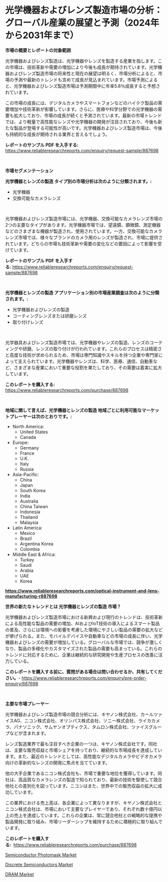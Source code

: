 <p><h1>光学機器およびレンズ製造市場の分析：グローバル産業の展望と予測（2024年から2031年まで）</h1></p><p><strong>市場の概要とレポートの対象範囲</strong></p>
<p><p>光学機器およびレンズ製造は、光学機器やレンズを製造する産業を指します。この市場は、技術革新や需要の増加により今後も成長が期待されています。光学機器およびレンズ製造市場の将来性と現在の展望は明るく、市場分析によると、市場の予測や最新のトレンドも含めて成長が見込まれています。市場予測によると、光学機器およびレンズ製造市場は予測期間中に年率5.8％成長すると予想されています。</p><p>この市場の成長には、デジタルカメラやスマートフォンなどのハイテク製品の需要増加や技術革新が影響しています。さらに、医療や科学分野での光学機器の需要も拡大しており、市場の成長が続くと予測されています。最新の市場トレンドでは、より軽量で高性能なレンズや光学機器の開発が注目されており、今後も新たな製品が登場する可能性が高いです。光学機器およびレンズ製造市場は、今後も持続的な成長が期待される業界と言えるでしょう。</p></p>
<p><strong>レポートのサンプル PDF を入手する:</strong> <a href="https://www.reliableresearchreports.com/enquiry/request-sample/887698">https://www.reliableresearchreports.com/enquiry/request-sample/887698</a></p>
<p>&nbsp;</p>
<p><strong>市場セグメンテーション</strong></p>
<p><strong>光学機器とレンズの製造 タイプ別の市場分析は次のように分類されます。:</strong></p>
<p><ul><li>光学機器</li><li>交換可能なカメラレンズ</li></ul></p>
<p>&nbsp;</p>
<p><p>光学機器およびレンズ製造市場には、光学機器、交換可能なカメラレンズ市場の2つの主要なタイプがあります。光学機器市場では、望遠鏡、顕微鏡、測定機器などのさまざまな機器が製造され、使用されています。一方、交換可能なカメラレンズ市場では、様々なブランドのカメラ用のレンズが製造され、市場に提供されています。どちらの市場も技術革新や需要の変化などの要因によって影響を受けています。</p></p>
<p><strong>レポートのサンプル PDF を入手する:</strong>&nbsp;<a href="https://www.reliableresearchreports.com/enquiry/request-sample/887698">https://www.reliableresearchreports.com/enquiry/request-sample/887698</a></p>
<p>&nbsp;</p>
<p><strong> 光学機器とレンズの製造 アプリケーション別の市場産業調査は次のように分類されます。:</strong></p>
<p><ul><li>光学機器およびレンズの製造</li><li>コーティングレンズまたは研磨レンズ</li><li>取り付けレンズ</li></ul></p>
<p>&nbsp;</p>
<p><p>光学器具およびレンズ製造市場では、光学機器やレンズの製造、レンズのコーティングや研磨、レンズの取り付けが行われています。これらのプロセスは精密さと高度な技術が求められるため、市場は専門知識やスキルを持つ企業や専門家によって支えられています。光学機器やレンズは、科学、医療、通信、自動車など、さまざまな産業において重要な役割を果たしており、その需要は着実に拡大しています。</p></p>
<p><strong>このレポートを購入する:</strong>&nbsp; <a href="https://www.reliableresearchreports.com/purchase/887698">https://www.reliableresearchreports.com/purchase/887698</a></p>
<p>&nbsp;</p>
<p><strong>地域に関して言えば、光学機器とレンズの製造 地域ごとに利用可能なマーケットプレーヤーは次のとおりです。:</strong></p>
<p><ul>
    <li>
        North America:
        <ul>
            <li>United States</li>
            <li>Canada</li>
        </ul>
    </li>
    <li>
        Europe:
        <ul>
            <li>Germany</li>
            <li>France</li>
            <li>U.K.</li>
            <li>Italy</li>
            <li>Russia</li>
        </ul>
    </li>
    <li>
        Asia-Pacific:
        <ul>
            <li>China</li>
            <li>Japan</li>
            <li>South Korea</li>
            <li>India</li>
            <li>Australia</li>
            <li>China Taiwan</li>
            <li>Indonesia</li>
            <li>Thailand</li>
            <li>Malaysia</li>
        </ul>
    </li>
    <li>
        Latin America:
        <ul>
            <li>Mexico</li>
            <li>Brazil</li>
            <li>Argentina Korea</li>
            <li>Colombia</li>
        </ul>
    </li>
    <li>
        Middle East & Africa:
        <ul>
            <li>Turkey</li>
            <li>Saudi</li>
            <li>Arabia</li>
            <li>UAE</li>
            <li>Korea</li>
        </ul>
    </li>
    </ul></p>
<p><strong><a href="https://www.reliableresearchreports.com/optical-instrument-and-lens-manufacturing-r887698">https://www.reliableresearchreports.com/optical-instrument-and-lens-manufacturing-r887698</a></strong>&nbsp;</p>
<p><strong>世界の新たなトレンドとは 光学機器とレンズの製造 市場？</strong></p>
<p><p>光学機器およびレンズ製造市場における新興および現行のトレンドは、技術革新による高性能な製品の需要の増加、AIおよびIoT技術の導入によるスマート製品の普及、さらには環境への影響を考慮した環境にやさしい製品の需要の拡大などが挙げられる。また、モバイルデバイスや自動車などの市場の成長に伴い、光学機器およびレンズの需要が増加している。グローバルな市場では、競争が激しくなり、製品の多様化やカスタマイズされた製品の需要も高まっている。これらのトレンドに対応するために、企業は継続的な研究開発や生産プロセスの改善に注力している。</p></p>
<p><strong>このレポートを購入する前に、質問がある場合は問い合わせるか、共有してください。</strong>- <a href="https://www.reliableresearchreports.com/enquiry/pre-order-enquiry/887698">https://www.reliableresearchreports.com/enquiry/pre-order-enquiry/887698</a></p>
<p>&nbsp;</p>
<p><strong>主要な市場プレーヤー</strong></p>
<p><p>光学機器およびレンズ製造市場の競合分析には、キヤノン株式会社、カールツァイスAG、ニコン株式会社、オリンパス株式会社、ソニー株式会社、ライカカメラ、パナソニック、サムヤンオプティクス、タムロン株式会社、ツァイスグループなどが含まれます。</p><p>レンズ製造業界で最も注目すべき企業の一つは、キヤノン株式会社です。同社は、主要な販売収益と市場シェアを持っており、継続的な市場成長を達成しています。また、最近のトレンドとしては、高性能なデジタルカメラやビデオカメラ向けの革新的なレンズの開発に焦点を当てています。</p><p>他の大手企業であるニコン株式会社も、市場で重要な地位を獲得しています。同社は、高品質なカメラレンズの製造で知られており、最新の技術を駆使して競合他社との差別化を図っています。ニコンはまた、世界中での販売収益の拡大に成功しています。</p><p>この業界における売上高は、各企業によって異なりますが、キヤノン株式会社とニコン株式会社は、市場において主要なプレイヤーであり、それぞれ数十億円以上の売上を達成しています。これらの企業は、常に競合他社との戦略的な提携や製品開発に取り組み、市場リーダーシップを維持するために積極的に取り組んでいます。</p></p>
<p><strong>このレポートを購入する:</strong>&nbsp;&nbsp;<a href="https://www.reliableresearchreports.com/purchase/887698">https://www.reliableresearchreports.com/purchase/887698</a></p>
<p><p><a href="https://cute-banjo-8ca.notion.site/Analyzing-Semiconductor-Photomask-Market-Global-Industry-Perspective-and-Forecast-2024-to-2031-20de44024dea4f67a20c7dd114bca0ea">Semiconductor Photomask Market</a></p><p><a href="https://shimmer-gardenia-37a.notion.site/Discrete-Semiconductors-Market-Furnishes-Information-on-Market-Share-Market-Trends-and-Market-Grow-304225a65834486ca4f9bbe7bde55c37">Discrete Semiconductors Market</a></p><p><a href="https://unruly-ladybug-44b.notion.site/DRAM-Market-Outlook-Industry-Overview-and-Forecast-2024-to-2031-ca705d5404474c34ab12c2950b376e15">DRAM Market</a></p></p>